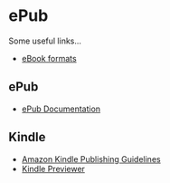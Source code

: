 # ePub
Some useful links...

- [eBook formats](https://www.w3.org/AudioVideo/ebook)

## ePub
- [ePub Documentation](https://idpf.org/epub/dir)

## Kindle
- [Amazon Kindle Publishing Guidelines](http://kindlegen.s3.amazonaws.com/AmazonKindlePublishingGuidelines.pdf)
- [Kindle Previewer](https://www.amazon.com/Kindle-Previewer/b?node=21381691011)
